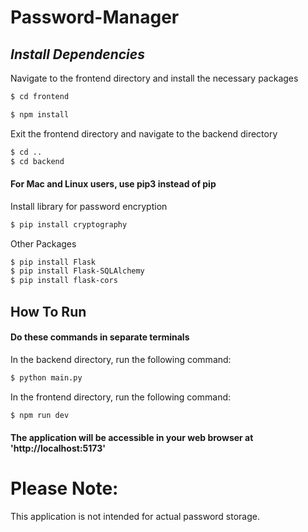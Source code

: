 # Password-Manager

<h2>
  <i>Install Dependencies</i>
</h2>

<p>Navigate to the frontend directory and install the necessary packages</p>

```bash
$ cd frontend
```
```bash
$ npm install
```

<p>Exit the frontend directory and navigate to the backend directory</p>

```bash
$ cd ..
$ cd backend
```
#### For Mac and Linux users, use pip3 instead of pip
<p>Install library for password encryption</p>

```bash
$ pip install cryptography
```
<p>Other Packages</p>

```bash
$ pip install Flask
$ pip install Flask-SQLAlchemy
$ pip install flask-cors
```

<h2>How To Run</h2>

#### Do these commands in separate terminals
<p>In the backend directory, run the following command:</p>

```bash
$ python main.py
```

<p>In the frontend directory, run the following command:</p>

```bash
$ npm run dev
```

#### The application will be accessible in your web browser at 'http://localhost:5173'

<h1>Please Note:</h1>

<p>This application is not intended for actual password storage.</p>
